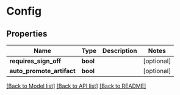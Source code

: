 # Config

## Properties
Name | Type | Description | Notes
------------ | ------------- | ------------- | -------------
**requires_sign_off** | **bool** |  | [optional] 
**auto_promote_artifact** | **bool** |  | [optional] 

[[Back to Model list]](../README.md#documentation-for-models) [[Back to API list]](../README.md#documentation-for-api-endpoints) [[Back to README]](../README.md)

